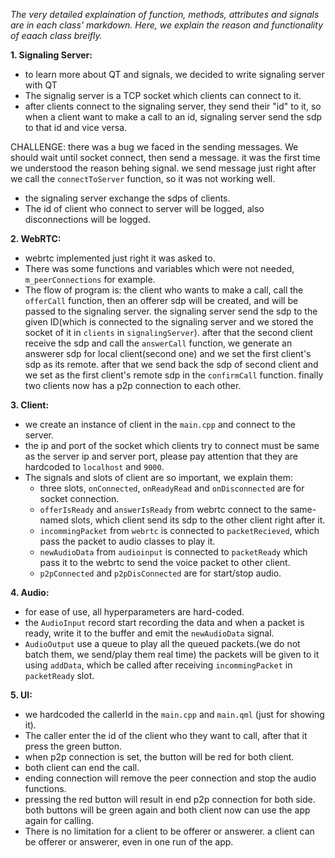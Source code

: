 *The very detailed explaination of function, methods, attributes and signals are in each class' markdown. Here, we explain the reason and functionality of eaach class breifly.*



**1. Signaling Server:**

- to learn more about QT and signals, we decided to write signaling server with QT
- The signalig server is a TCP socket which clients can connect to it.
- after clients connect to the signaling server, they send their "id" to it, so when a client want to make a call to an id, signaling server send the sdp to that id and vice versa.

CHALLENGE: there was a bug we faced in the sending messages. We should wait until socket connect, then send a message. it was the first time we understood the reason behing signal. we send message just right after we call the `connectToServer` function, so it was not working well.

- the signaling server exchange the sdps of clients.
- The id of client who connect to server will be logged, also disconnections will be logged.


**2. WebRTC:**

- webrtc implemented just right it was asked to.
- There was some functions and variables which were not needed, `m_peerConnections` for example.
- The flow of program is: the client who wants to make a call, call the `offerCall` function, then an offerer sdp will be created, and will be passed to the signaling server. the signaling server send the sdp to the given ID(which is connected to the signaling server and we stored the socket of it in `clients` in `signalingServer`). after that the second client receive the sdp and call the `answerCall` function, we generate an answerer sdp for local client(second one) and we set the first client's sdp as its remote. after that we send back the sdp of second client and we set as the first client's remote sdp in the `confirmCall` function. finally two clients now has a p2p connection to each other.


**3. Client:**

- we create an instance of client in the `main.cpp` and connect to the server.
- the ip and port of the socket which clients try to connect must be same as the server ip and server port, please pay attention that they are hardcoded to `localhost` and `9000`.
- The signals and slots of client are so important, we explain them:
    - three slots, `onConnected`, `onReadyRead` and `onDisconnected` are for socket connection.
    - `offerIsReady` and `answerIsReady` from webrtc connect to the same-named slots, which client send its sdp to the other client right after it.
    - `incommingPacket` from `webrtc` is connected to `packetRecieved`, which pass the packet to audio classes to play it.
    - `newAudioData` from `audioinput` is connected to `packetReady` which pass it to the webrtc to send the voice packet to other client.
    - `p2pConnected` and `p2pDisConnected` are for start/stop audio.

**4. Audio:**

- for ease of use, all hyperparameters are hard-coded.
- the `AudioInput` record start recording the data and when a packet is ready, write it to the buffer and emit the `newAudioData` signal.
- `AudioOutput` use a queue to play all the queued packets.(we do not batch them, we send/play them real time) the packets will be given to it using `addData`, which be called after receiving `incommingPacket` in `packetReady` slot.


**5. UI:**

- we hardcoded the callerId in the `main.cpp` and `main.qml` (just for showing it).
- The caller enter the id of the client who they want to call, after that it press the green button.
- when p2p connection is set, the button will be red for both client.
- both client can end the call.
- ending connection will remove the peer connection and stop the audio functions.
- pressing the red button will result in end p2p connection for both side. both buttons will be green again and both client now can use the app again for calling. 
- There is no limitation for a client to be offerer or answerer. a client can be offerer or answerer, even in one run of the app.